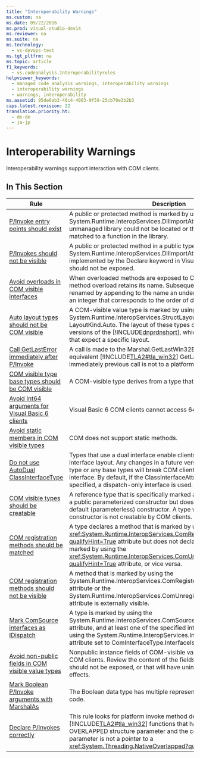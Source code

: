 ```yaml
---
title: "Interoperability Warnings"
ms.custom: na
ms.date: 09/22/2016
ms.prod: visual-studio-dev14
ms.reviewer: na
ms.suite: na
ms.technology: 
  - vs-devops-test
ms.tgt_pltfrm: na
ms.topic: article
f1_keywords: 
  - vs.codeanalysis.Interoperabilityrules
helpviewer_keywords: 
  - managed code analysis warnings, interoperability warnings
  - interoperability warnings
  - warnings, interoperability
ms.assetid: 95de6eb3-40c4-4063-9f59-25cb70e3b2b3
caps.latest.revision: 22
translation.priority.ht: 
  - de-de
  - ja-jp
---
```

# Interoperability Warnings
Interoperability warnings support interaction with COM clients.  
  
## In This Section  
  
|Rule|Description|  
|----------|-----------------|  
|[P/Invoke entry points should exist](../vs140/ca1400--p-invoke-entry-points-should-exist.md)|A public or protected method is marked by using the System.Runtime.InteropServices.DllImportAttribute attribute. Either the unmanaged library could not be located or the method could not be matched to a function in the library.|  
|[P/Invokes should not be visible](../vs140/ca1401--p-invokes-should-not-be-visible.md)|A public or protected method in a public type has the System.Runtime.InteropServices.DllImportAttribute attribute (also implemented by the Declare keyword in Visual Basic). Such methods should not be exposed.|  
|[Avoid overloads in COM visible interfaces](../vs140/ca1402--avoid-overloads-in-com-visible-interfaces.md)|When overloaded methods are exposed to COM clients, only the first method overload retains its name. Subsequent overloads are uniquely renamed by appending to the name an underscore character (_) and an integer that corresponds to the order of declaration of the overload.|  
|[Auto layout types should not be COM visible](../vs140/ca1403--auto-layout-types-should-not-be-com-visible.md)|A COM-visible value type is marked by using the System.Runtime.InteropServices.StructLayoutAttribute attribute set to LayoutKind.Auto. The layout of these types can change between versions of the [!INCLUDE[dnprdnshort](../vs140/includes/dnprdnshort_md.md)], which will break COM clients that expect a specific layout.|  
|[Call GetLastError immediately after P/Invoke](../vs140/ca1404--call-getlasterror-immediately-after-p-invoke.md)|A call is made to the Marshal.GetLastWin32Error method or the equivalent [!INCLUDE[TLA2#tla_win32](../vs140/includes/tla2sharptla_win32_md.md)] GetLastError function, and the immediately previous call is not to a platform invoke method.|  
|[COM visible type base types should be COM visible](../vs140/ca1405--com-visible-type-base-types-should-be-com-visible.md)|A COM-visible type derives from a type that is not COM-visible.|  
|[Avoid Int64 arguments for Visual Basic 6 clients](../vs140/ca1406--avoid-int64-arguments-for-visual-basic-6-clients.md)|Visual Basic 6 COM clients cannot access 64-bit integers.|  
|[Avoid static members in COM visible types](../vs140/ca1407--avoid-static-members-in-com-visible-types.md)|COM does not support static methods.|  
|[Do not use AutoDual ClassInterfaceType](../vs140/ca1408--do-not-use-autodual-classinterfacetype.md)|Types that use a dual interface enable clients to bind to a specific interface layout. Any changes in a future version to the layout of the type or any base types will break COM clients that bind to the interface. By default, if the ClassInterfaceAttribute attribute is not specified, a dispatch-only interface is used.|  
|[COM visible types should be creatable](../vs140/ca1409--com-visible-types-should-be-creatable.md)|A reference type that is specifically marked as visible to COM contains a public parameterized constructor but does not contain a public default (parameterless) constructor. A type without a public default constructor is not creatable by COM clients.|  
|[COM registration methods should be matched](../vs140/ca1410--com-registration-methods-should-be-matched.md)|A type declares a method that is marked by using the <xref:System.Runtime.InteropServices.ComRegisterFunctionAttribute?qualifyHint=True> attribute but does not declare a method that is marked by using the <xref:System.Runtime.InteropServices.ComUnregisterFunctionAttribute?qualifyHint=True> attribute, or vice versa.|  
|[COM registration methods should not be visible](../vs140/ca1411--com-registration-methods-should-not-be-visible.md)|A method that is marked by using the System.Runtime.InteropServices.ComRegisterFunctionAttribute attribute or the System.Runtime.InteropServices.ComUnregisterFunctionAttribute attribute is externally visible.|  
|[Mark ComSource interfaces as IDispatch](../vs140/ca1412--mark-comsource-interfaces-as-idispatch.md)|A type is marked by using the System.Runtime.InteropServices.ComSourceInterfacesAttribute attribute, and at least one of the specified interfaces is not marked by using the System.Runtime.InteropServices.InterfaceTypeAttribute attribute set to ComInterfaceType.InterfaceIsIDispatch.|  
|[Avoid non-public fields in COM visible value types](../vs140/ca1413--avoid-non-public-fields-in-com-visible-value-types.md)|Nonpublic instance fields of COM-visible value types are visible to COM clients. Review the content of the fields for information that should not be exposed, or that will have unintended design or security effects.|  
|[Mark Boolean P/Invoke arguments with MarshalAs](../vs140/ca1414--mark-boolean-p-invoke-arguments-with-marshalas.md)|The Boolean data type has multiple representations in unmanaged code.|  
|[Declare P/Invokes correctly](../vs140/ca1415--declare-p-invokes-correctly.md)|This rule looks for platform invoke method declarations that target [!INCLUDE[TLA2#tla_win32](../vs140/includes/tla2sharptla_win32_md.md)] functions that have a pointer to an OVERLAPPED structure parameter and the corresponding managed parameter is not a pointer to a <xref:System.Threading.NativeOverlapped?qualifyHint=True> structure.|